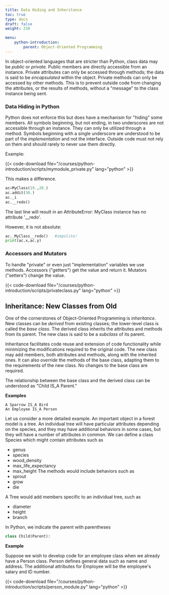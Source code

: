 ```yaml
---
title: Data Hiding and Inheritance
toc: true
type: docs
draft: false
weight: 210

menu:
    python-introduction:
        parent: Object-Oriented Programming
---
```


In object-oriented languages that are stricter than Python, class data may be _public_ or _private_.  Public members are directly accessible from an instance.  Private attributes can only be accessed through methods; the data is said to be _encapsulated_ within the object.  Private methods can only be accessed by other methods.  This is to prevent outside code from changing the attributes, or the results of methods, without a "message" to the class instance being sent.  

### Data Hiding in Python

Python does not enforce this but does have a mechanism for "hiding" some members.
All symbols beginning, but not ending, in two underscores are not accessible through an instance.  They can only be utilized through a method.  Symbols beginning with a single underscore are understood to be part of the _implementation_ and not the interface.  Outside code must not rely on them and should rarely to never use them directly.

Example: 

{{< code-download file="/courses/python-introduction/scripts/mymodule_private.py" lang="python" >}}

This makes a difference. 

```python
ac=MyClass(19.,20.)
ac.addit(30.)
ac._i
ac.__redo()
```

The last line will result in an AttributeError: MyClass instance has no attribute '\_\_redo'.

However, it is not absolute:

```python
ac._MyClass__redo()   #impolite!
print(ac.x,ac.y)
```

### Accessors and Mutators

To handle "private" or even just "implementation" variables we use methods.  Accessors ("getters") get the value and return it.  Mutators ("setters") change the value.

{{< code-download file="/courses/python-introduction/scripts/privateclass.py" lang="python" >}}

## Inheritance: New Classes from Old

One of the cornerstones of Object-Oriented Programming is _inheritance_.  New
classes can be _derived_ from existing classes; the lower-level class is called the _base class_.  The derived class inherits the attributes and methods from its parent. The new class is said to be a _subclass_ of its parent.

Inheritance facilitates code reuse and extension of code functionality while minimizing the modifications required to the original code.  The new class may add members, both attributes and methods, along with the inherited ones.  It can also _override_ the methods of the base class, adapting them to the requirements of the new class. No changes to the base class are required.

The relationship between the base class and the derived class can be understood as "Child IS_A Parent."

**Examples**
```no-highlight
A Sparrow IS_A Bird
An Employee IS_A Person
```

Let us consider a more detailed example. An important object in a forest model is a tree.  An individual tree will have particular attributes depending on the species, and they may have additional behaviors in some cases, but they will have a number of attributes in common.  We can define a class Species which might contain attributes such as
 - genus
 - species
 - wood_density
 - max_life_expectancy
 - max_height
The methods would include behaviors such as
 - sprout
 - grow
 - die

A Tree would add members specific to an individual tree, such as
 - diameter
 - height
 - branch

In Python, we indicate the parent with parentheses
```python
class Child(Parent):
```

**Example**

Suppose we wish to develop code for an employee class when we already have a Person class.  Person defines general data such as name and address. The additional attributes for Employee will be the employee's salary and ID number.

{{< code-download file="/courses/python-introduction/scripts/person_module.py" lang="python" >}}


